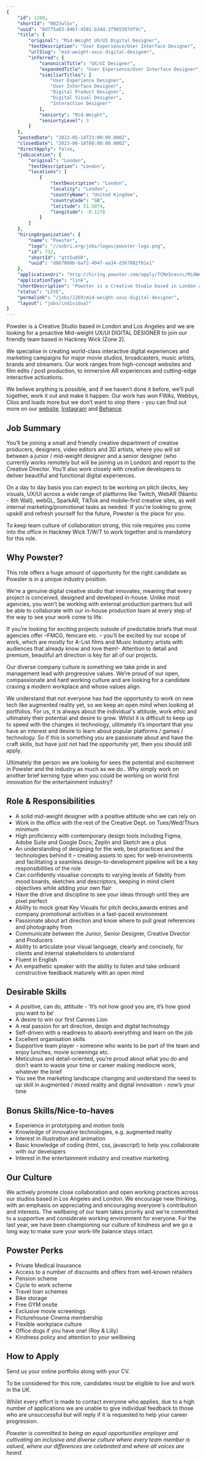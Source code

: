 ```yaml
---
{
	"id": 1269,
	"shortId": "0823wlGv",
	"uuid": "8d775a83-84bf-4581-b34d-2f965597df9c",
	"title": {
		"original": "Mid-Weight UX/UI Digital Designer",
		"textDescription": "User Experience/User Interface Designer",
		"urlSlug": "mid-weight-uxui-digital-designer",
		"inferred": {
			"canonicalTitle": "UX/UI Designer",
			"expandedTitle": "User Experience/User Interface Designer",
			"similiarTitles": [
				"User Experience Designer",
				"User Interface Designer",
				"Digital Product Designer",
				"Digital Visual Designer",
				"Interaction Designer"
			],
			"seniorty": "Mid-Weight",
			"seniortyLevel": 3
		}
	},
	"postedDate": "2023-05-14T23:00:00.000Z",
	"closedDate": "2023-06-18T00:00:00.000Z",
	"directApply": false,
	"jobLocation": {
		"original": "London",
		"textDescription": "London",
		"locations": [
			{
				"textDescription": "London",
				"locality": "London",
				"countryName": "United Kingdom",
				"countryCode": "GB",
				"latitude": 51.5074,
				"longitude": -0.1278
			}
		]
	},
	"hiringOrganization": {
		"name": "Powster",
		"logo": "//uxbri.org/jobs/logos/powster-logo.png",
		"id": 712,
		"shortId": "qtt5u0SR",
		"uuid": "d867860b-baf2-494f-aa34-d367082f01e1"
	},
	"applicationUri": "http://hiring.powster.com/apply/TCMo5cevzc/MidWeight-UXUI-Digital-Designer?source=INDE",
	"applicationType": "link",
	"shortDescription": "Powster is a Creative Studio based in London and Los Angeles and we are looking for a proactive Mid-weight- UX/UI/ DIGITAL DESIGNER to join our friendly team based in Hackney Wick (Zone 2). We",
	"status": "LIVE",
	"permalink": "/jobs/1269/mid-weight-uxui-digital-designer",
	"layout": "jobs/individual"
}
---
```

<p>Powster is a Creative Studio based in London and Los Angeles and we are looking for a proactive Mid-weight UX/UI DIGITAL DESIGNER to join our friendly team based in Hackney Wick (Zone 2).</p>
<p>We specialise in creating world-class interactive digital experiences and marketing campaigns for major movie studios, broadcasters, music artists, brands and streamers. Our work ranges from high-concept websites and film edits / post production, to immersive AR experiences and cutting-edge interactive activations.</p>
<p>We believe anything is possible, and if we haven’t done it before, we’ll pull together, work it out and make it happen. Our work has won FWAs, Webbys, Clios and loads more but we don’t want to stop there - you can find out more on our <a href="http://www.powster.com/">website</a>, <a href="https://www.instagram.com/powster/">Instagram</a> and <a href="https://www.behance.net/powster-creative">Behance</a>. </p>
<h2 id="job-summary">Job Summary</h2>
<p>You’ll be joining a small and friendly creative department of creative producers, designers, video editors and 3D artists, where you will sit between a junior / mid-weight designer and a senior designer (who currently works remotely but will be joining us in London) and report to the Creative Director. You’ll also work closely with creative developers to deliver beautiful and functional digital experiences.</p>
<p>On a day to day basis you can expect to be working on pitch decks, key visuals, UX/UI across a wide range of platforms like Twitch, WebAR (Niantic - 8th Wall), webGL, SparkAR, TikTok and mobile-first creative sites, as well internal marketing/promotional tasks as needed. If you’re looking to grow, upskill and refresh yourself for the future, Powster is the place for you.</p>
<p>To keep team culture of collaboration strong, this role requires you come into the office in Hackney Wick T/W/T to work together and is mandatory for this role.</p>
<h2 id="why-powster">Why Powster?</h2>
<p>This role offers a huge amount of opportunity for the right candidate as Powster is in a unique industry position. </p>
<p>We’re a genuine digital creative studio that innovates, meaning that every project is conceived, designed and developed in-house. Unlike most agencies, you won’t be working with external production partners but will be able to collaborate with our in-house production team at every step of the way to see your work come to life. </p>
<p>If you’re looking for exciting projects outside of predictable briefs that most agencies offer –FMCG, femcare etc. – you’ll be excited by our scope of work, which are mostly for A-List films and Music Industry artists with audiences that already know and love them!-  Attention to detail and premium, beautiful art direction is key for all of our projects.</p>
<p>Our diverse company culture is something we take pride in and management lead with progressive values. We’re proud of our open, compassionate and hard working culture and are looking for a candidate craving a modern workplace and whose values align. </p>
<p>We understand that not everyone has had the opportunity to work on new tech like augmented reality yet, so we keep an open mind when looking at portfolios. For us, it is always about the individual's attitude, work ethic and ultimately their potential and desire to grow. Whilst it is difficult to keep up to speed with the changes in technology, ultimately it’s important that you have an interest and desire to learn about popular platforms / games / technology. So if this is something you are passionate about and have the craft skills, but have just not had the opportunity yet, then you should still apply. </p>
<p>Ultimately the person we are looking for sees the potential and excitement in Powster and the industry as much as we do.. Why simply work on another brief kerning type when you could be working on world first innovation for the entertainment industry?</p>
<h2 id="role--responsibilities">Role &amp; Responsibilities</h2>
<ul>
<li>A solid mid-weight designer with a positive attitude who we can rely on</li>
<li>Work in the office with the rest of the Creative Dept. on Tues/Wed/Thurs minimum</li>
<li>High proficiency with contemporary design tools including Figma, Adobe Suite and Google Docs; Zeplin and Sketch are a plus</li>
<li>An understanding of designing for the web, best practices and the technologies behind it – creating assets to spec for web environments and facilitating a seamless design-to-development pipeline will be a key responsibilities of the role</li>
<li>Can confidently visualise concepts to varying levels of fidelity from mood boards, sketches and descriptors, keeping in mind client objectives while adding your own flair </li>
<li>Have the drive and discipline to see your ideas through until they are pixel perfect</li>
<li>Ability to mock great Key Visuals for pitch decks,awards entries and company promotional activities in a fast-paced environment</li>
<li>Passionate about art direction and know where to pull great references and photography from</li>
<li>Communicate between the Junior, Senior Designer, Creative Director and Producers</li>
<li>Ability to articulate your visual language, clearly and concisely, for clients and internal stakeholders  to understand </li>
<li>Fluent in English</li>
<li>An empathetic speaker with the ability to listen and take onboard constructive feedback maturely with an open mind</li>
</ul>
<h2 id="desirable-skills">Desirable Skills</h2>
<ul>
<li>A positive, can do, attitude - ‘It’s not how good you are, it’s how good you want to be’</li>
<li>A desire to win our first Cannes Lion</li>
<li>A real passion for art direction, design and digital technology</li>
<li>Self-driven with a readiness to absorb everything and learn on the job</li>
<li>Excellent organisation skills</li>
<li>Supportive team player - someone who wants to be part of the team and enjoy lunches, movie screenings etc.</li>
<li>Meticulous and detail-oriented, you’re proud about what you do and don’t want to waste your time or career making mediocre work, whatever the brief</li>
<li>You see the marketing landscape changing and understand the need to up skill in augmented / mixed reality and digital innovation - now’s your time</li>
</ul>
<h2 id="bonus-skillsnice-to-haves">Bonus Skills/Nice-to-haves</h2>
<ul>
<li>Experience in prototyping and motion tools</li>
<li>Knowledge of innovative technologies, e.g. augmented reality</li>
<li>Interest in illustration and animation</li>
<li>Basic knowledge of coding (html, css, javascript) to help you collaborate with our developers</li>
<li>Interest in the entertainment industry and creative marketing</li>
</ul>
<h2 id="our-culture">Our Culture</h2>
<p>We actively promote close collaboration and open working practices across our studios based in Los Angeles and London. We encourage new thinking, with an emphasis on appreciating and encouraging everyone's contribution and interests. The wellbeing of our team takes priority and we're committed to a supportive and considerate working environment for everyone. For the last year, we have been championing our culture of kindness and we go a long way to make sure your work-life balance stays intact.</p>
<h2 id="powster-perks">Powster Perks</h2>
<ul>
<li>Private Medical Insurance</li>
<li>Access to a number of discounts and offers from well-known retailers</li>
<li>Pension scheme</li>
<li>Cycle to work scheme</li>
<li>Travel loan schemes</li>
<li>Bike storage</li>
<li>Free GYM onsite</li>
<li>Exclusive movie screenings</li>
<li>Picturehouse Cinema membership</li>
<li>Flexible workplace culture</li>
<li>Office dogs if you have one! (Roy &amp; Lilly)</li>
<li>Kindness policy and attention to your wellbeing</li>
</ul>
<h2 id="how-to-apply">How to Apply</h2>
<p>Send us your online portfolio along with your CV.</p>
<p>To be considered for this role, candidates must be eligible to live and work in the UK.</p>
<p>Whilst every effort is made to contact everyone who applies, due to a high number of applications we are unable to give individual feedback to those who are unsuccessful but will reply if it is requested to help your career progression.  </p>
<p><em>Powster is committed to being an equal opportunities employer and cultivating an inclusive and diverse culture where every team member is valued, where our differences are celebrated and where all voices are heard.</em></p>


